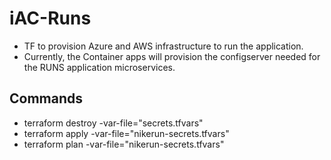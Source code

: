 # iAC-Runs

* TF to provision Azure and AWS infrastructure to run the application.
* Currently, the Container apps will provision the configserver needed for the RUNS application microservices.
## Commands
* terraform destroy -var-file="secrets.tfvars"
* terraform apply -var-file="nikerun-secrets.tfvars"
* terraform plan -var-file="nikerun-secrets.tfvars" 


